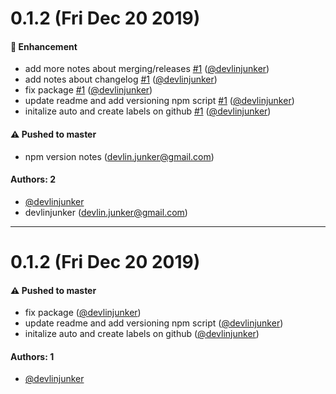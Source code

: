 # 0.1.2 (Fri Dec 20 2019)

#### 🚀  Enhancement

- add more notes about merging/releases [#1](https://github.com/devlinjunker/test.auto/pull/1) ([@devlinjunker](https://github.com/devlinjunker))
- add notes about changelog [#1](https://github.com/devlinjunker/test.auto/pull/1) ([@devlinjunker](https://github.com/devlinjunker))
- fix package [#1](https://github.com/devlinjunker/test.auto/pull/1) ([@devlinjunker](https://github.com/devlinjunker))
- update readme and add versioning npm script [#1](https://github.com/devlinjunker/test.auto/pull/1) ([@devlinjunker](https://github.com/devlinjunker))
- initalize auto and create labels on github [#1](https://github.com/devlinjunker/test.auto/pull/1) ([@devlinjunker](https://github.com/devlinjunker))

#### ⚠️  Pushed to master

- npm version notes  (devlin.junker@gmail.com)

#### Authors: 2

- [@devlinjunker](https://github.com/devlinjunker)
- devlinjunker (devlin.junker@gmail.com)

---

# 0.1.2 (Fri Dec 20 2019)

#### ⚠️  Pushed to master

- fix package  ([@devlinjunker](https://github.com/devlinjunker))
- update readme and add versioning npm script  ([@devlinjunker](https://github.com/devlinjunker))
- initalize auto and create labels on github  ([@devlinjunker](https://github.com/devlinjunker))

#### Authors: 1

- [@devlinjunker](https://github.com/devlinjunker)